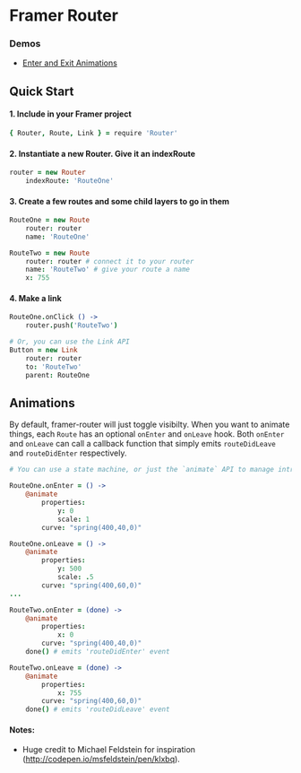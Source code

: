 # Framer Router

### Demos
 - [Enter and Exit Animations](http://share.framerjs.com/u2rvcvm0h2dq/)

## Quick Start
#### 1. Include in your Framer project
```coffeescript
{ Router, Route, Link } = require 'Router'
```
#### 2. Instantiate a new Router. Give it an indexRoute

```coffeescript
router = new Router
	indexRoute: 'RouteOne'
```

#### 3. Create a few routes and some child layers to go in them

```coffeescript
RouteOne = new Route
	router: router
	name: 'RouteOne'

RouteTwo = new Route
	router: router # connect it to your router
	name: 'RouteTwo' # give your route a name
	x: 755

```
#### 4. Make a link

```coffeescript
RouteOne.onClick () ->
	router.push('RouteTwo')

# Or, you can use the Link API
Button = new Link
	router: router 
	to: 'RouteTwo' 
	parent: RouteOne
```

## Animations
By default, framer-router will just toggle visibilty. When you want to animate things, each `Route` has an optional `onEnter` and `onLeave` hook. Both `onEnter` and `onLeave` can call a callback function that simply emits `routeDidLeave` and `routeDidEnter` respectively.

```coffeescript
# You can use a state machine, or just the `animate` API to manage intros and outros

RouteOne.onEnter = () ->
	@animate
		properties:
			y: 0
			scale: 1
		curve: "spring(400,40,0)" 

RouteOne.onLeave = () ->
	@animate
		properties:
			y: 500
			scale: .5
		curve: "spring(400,60,0)"
...

RouteTwo.onEnter = (done) ->
	@animate
		properties:
			x: 0
		curve: "spring(400,40,0)"
	done() # emits 'routeDidEnter' event

RouteTwo.onLeave = (done) ->
	@animate
		properties:
			x: 755
		curve: "spring(400,60,0)"
	done() # emits 'routeDidLeave' event
```

#### Notes:
  - Huge credit to Michael Feldstein for inspiration (http://codepen.io/msfeldstein/pen/klxbq).
